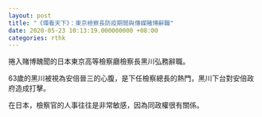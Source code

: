 ```yaml
---
layout: post
title: "《環看天下》：東京檢察長防疫期間與傳媒賭博辭職"
date: 2020-05-23 10:13:19.000000000 +08:00
categories: rthk
---
```


捲入賭博醜聞的日本東京高等檢察廳檢察長黑川弘務辭職。

63歲的黑川被視為安倍晉三的心腹，是下任檢察總長的熱門，黑川下台對安倍政府造成打擊。

在日本，檢察官的人事往往是非常敏感，因為同政權很有關係。
